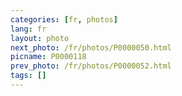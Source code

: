 ```yaml
---
categories: [fr, photos]
lang: fr
layout: photo
next_photo: /fr/photos/P0000050.html
picname: P0000118
prev_photo: /fr/photos/P0000052.html
tags: []
---
```

